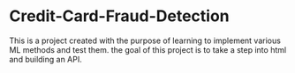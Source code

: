 # Credit-Card-Fraud-Detection
This is a project created with the purpose of learning to implement various ML methods and test them. the goal of this project is to take a step into html and building an API.
